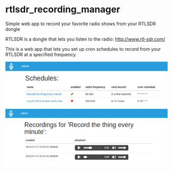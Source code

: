 # rtlsdr_recording_manager
Simple web app to record your favorite radio shows from your RTLSDR dongle

RTLSDR is a dongle that lets you listen to the radio: http://www.rtl-sdr.com/

This is a web app that lets you set up cron schedules to record from your RTLSDR at a specified frequency.

![Screenshot of main page](/static/images/screenshot_main_page.png?raw=true)
![Screenshot of schedule page](/static/images/screenshot_schedule_page.png?raw=true)
